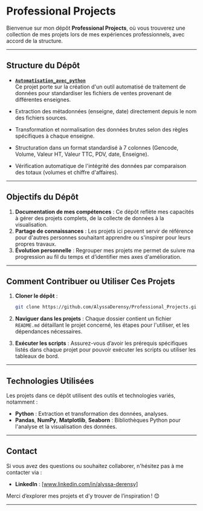 # Professional Projects

Bienvenue sur mon dépôt **Professional Projects**, où vous trouverez une collection de mes projets lors de mes expériences professionnels, avec accord de la structure. 

---

## Structure du Dépôt

- **[`Automatisation_avec_python`](./Automatisation_avec_python)**  
Ce projet porte sur la création d'un outil automatisé de traitement de données pour standardiser les fichiers de ventes provenant de différentes enseignes.

- Extraction des métadonnées (enseigne, date) directement depuis le nom des fichiers sources.
- Transformation et normalisation des données brutes selon des règles spécifiques à chaque enseigne.
- Structuration dans un format standardisé à 7 colonnes (Gencode, Volume, Valeur HT, Valeur TTC, PDV, date, Enseigne).
- Vérification automatique de l'intégrité des données par comparaison des totaux (volumes et chiffre d'affaires). 

---

## Objectifs du Dépôt

1. **Documentation de mes compétences** : Ce dépôt reflète mes capacités à gérer des projets complets, de la collecte de données à la visualisation.  
2. **Partage de connaissances** : Les projets ici peuvent servir de référence pour d'autres personnes souhaitant apprendre ou s'inspirer pour leurs propres travaux.  
3. **Évolution personnelle** : Regrouper mes projets me permet de suivre ma progression au fil du temps et d’identifier mes axes d'amélioration.

---

## Comment Contribuer ou Utiliser Ces Projets

1. **Cloner le dépôt** :  
   ```bash
   git clone https://github.com/AlyssaDerensy/Professional_Projects.git
   ```

2. **Naviguer dans les projets** : Chaque dossier contient un fichier `README.md` détaillant le projet concerné, les étapes pour l'utiliser, et les dépendances nécessaires.

3. **Exécuter les scripts** : Assurez-vous d’avoir les prérequis spécifiques listés dans chaque projet pour pouvoir exécuter les scripts ou utiliser les tableaux de bord.

---

## Technologies Utilisées

Les projets dans ce dépôt utilisent des outils et technologies variés, notamment :  
- **Python** : Extraction et transformation des données, analyses.  
- **Pandas**, **NumPy**, **Matplotlib**, **Seaborn** : Bibliothèques Python pour l'analyse et la visualisation des données.  

---

## Contact

Si vous avez des questions ou souhaitez collaborer, n'hésitez pas à me contacter via :  
- **LinkedIn** : [www.linkedin.com/in/alyssa-derensy]  

Merci d’explorer mes projets et d’y trouver de l’inspiration ! 😊

--- 
